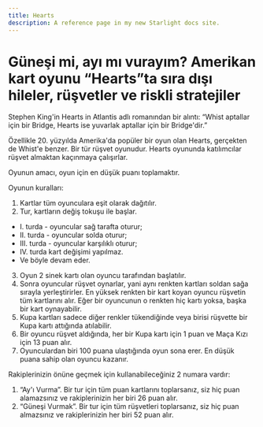```yaml
---
title: Hearts
description: A reference page in my new Starlight docs site.
---
```


# Güneşi mi, ayı mı vurayım? Amerikan kart oyunu “Hearts”ta sıra dışı hileler, rüşvetler ve riskli stratejiler

Stephen King'in Hearts in Atlantis adlı romanından bir alıntı: “Whist aptallar için bir Bridge, Hearts ise yuvarlak aptallar için bir Bridge'dir.”

Özellikle 20. yüzyılda Amerika'da popüler bir oyun olan Hearts, gerçekten de Whist'e benzer. Bir tür rüşvet oyunudur. Hearts oyununda katılımcılar rüşvet almaktan kaçınmaya çalışırlar.

Oyunun amacı, oyun için en düşük puanı toplamaktır.

Oyunun kuralları:

1. Kartlar tüm oyunculara eşit olarak dağıtılır.
2. Tur, kartların değiş tokuşu ile başlar.
- I. turda - oyuncular sağ tarafta oturur;
- II. turda - oyuncular solda oturur;
- III. turda - oyuncular karşılıklı oturur;
- IV. turda kart değişimi yapılmaz.
- Ve böyle devam eder.
3. Oyun 2 sinek kartı olan oyuncu tarafından başlatılır.
4. Sonra oyuncular rüşvet oynarlar, yani aynı renkten kartları soldan sağa sırayla yerleştirirler. En yüksek renkten bir kart koyan oyuncu rüşvetin tüm kartlarını alır. Eğer bir oyuncunun o renkten hiç kartı yoksa, başka bir kart oynayabilir.
5. Kupa kartları sadece diğer renkler tükendiğinde veya birisi rüşvette bir Kupa kartı attığında atılabilir.
6. Bir oyuncu rüşvet aldığında, her bir Kupa kartı için 1 puan ve Maça Kızı için 13 puan alır.
7. Oyunculardan biri 100 puana ulaştığında oyun sona erer. En düşük puana sahip olan oyuncu kazanır.

Rakiplerinizin önüne geçmek için kullanabileceğiniz 2 numara vardır:
1. “Ay'ı Vurma”. Bir tur için tüm puan kartlarını toplarsanız, siz hiç puan alamazsınız ve rakiplerinizin her biri 26 puan alır.
2. “Güneşi Vurmak”. Bir tur için tüm rüşvetleri toplarsanız, siz hiç puan almazsınız ve rakiplerinizin her biri 52 puan alır.